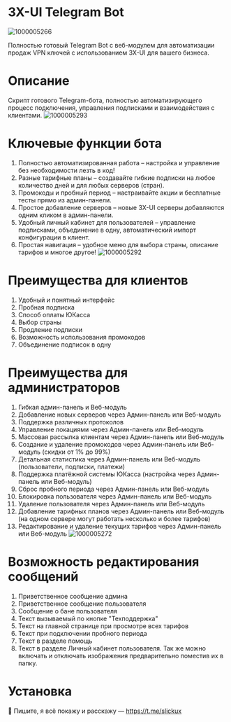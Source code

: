 # 3X-UI Telegram Bot
![1000005266](https://github.com/user-attachments/assets/3aff6a78-1c82-462c-85c8-2df50ae80877)

Полностью готовый Telegram Bot с веб-модулем для автоматизации продаж VPN ключей с использованием 3X-UI для вашего бизнеса. 

# Описание
 Скрипт готового Telegram-бота, полностью автоматизирующего процесс подключения, управления подписками и взаимодействия с клиентами. 
 ![1000005293](https://github.com/user-attachments/assets/775b8bb3-2e46-42d7-b16b-897b0db5f7f0)

# Ключевые функции бота
 1. Полностью автоматизированная работа – настройка и управление без необходимости лезть в код!
 2. Разные тарифные планы – создавайте гибкие подписки на любое количество дней и для любых серверов (стран).
 3. Промокоды и пробный период – настраивайте акции и бесплатные тесты прямо из админ-панели.
 4. Простое добавление серверов – новые 3X-UI серверы добавляются одним кликом в админ-панели.
 5. Удобный личный кабинет для пользователей – управление подписками, объединение в одну, автоматический импорт конфигурации в клиент. 
 6. Простая навигация – удобное меню для выбора страны, описание тарифов и многое другое!
    ![1000005292](https://github.com/user-attachments/assets/af24c616-a237-4c6b-b60b-16d070ca3bd9)

# Преимущества для клиентов
 1. Удобный и понятный интерфейс
 2. Пробная подписка
 3. Способ оплаты ЮКасса
 4. Выбор страны
 5. Продление подписки
 6. Возможность использования промокодов
 7. Объединение подписок в одну
# Преимущества для администраторов
 1. Гибкая админ-панель и Веб-модуль
 2. Добавление новых серверов через Админ-панель или Веб-модуль
 3. Поддержка различных протоколов
 4. Управление локациями через Админ-панель или Веб-модуль
 5. Массовая рассылка клиентам через Админ-панель или Веб-модуль
 6. Создание и удаление промокодов через Админ-панель или Веб-модуль (скидки от 1% до 99%)
 7. Детальная статистика через Админ-панель или Веб-модуль (пользователи, подписки, платежи)
 8. Поддержка платёжной системы ЮКасса (настройка через Админ-панель или Веб-модуль) 
 9. Сброс пробного периода через Админ-панель или Веб-модуль
 10. Блокировка пользователя через Админ-панель или Веб-модуль
 11. Удаление пользователя через Админ-панель или Веб-модуль
 12. Добавление тарифных планов через Админ-панель или Веб-модуль (на одном сервере могут работать несколько и более тарифов)
 13. Редактирование и удаление текущих тарифов через Админ-панель или Веб-модуль
 ![1000005272](https://github.com/user-attachments/assets/c8b03378-24df-4336-91fa-b170e4f4fddb)

# Возможность редактирования сообщений
 1. Приветственное сообщение админа
 2. Приветственное сообщение пользователя
 3. Сообщение о бане пользователя
 4. Текст вызываемый по кнопке "Техподдержка"
 5. Текст на главной странице при просмотре всех тарифов
 6. Текст при подключении пробного периода
 7. Текст в разделе помощь
 8. Текст в разделе Личный кабинет пользователя. 
Так же можно включать и отключать изображения предварительно поместив их в папку. 

# Установка
📩 Пишите, я всё покажу и расскажу — https://t.me/slickux
